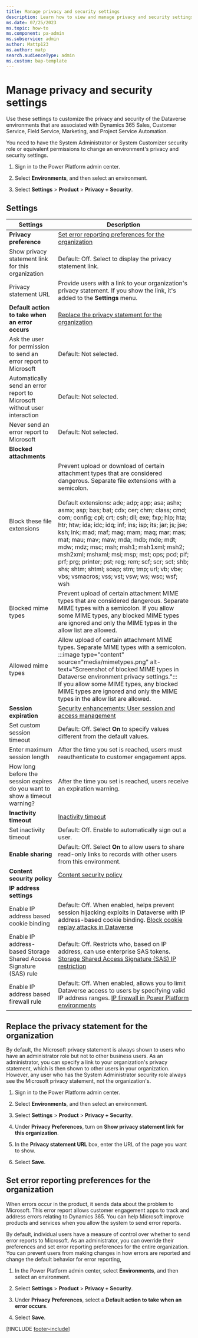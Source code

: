 ```yaml
---
title: Manage privacy and security settings
description: Learn how to view and manage privacy and security settings for Microsoft Dataverse.
ms.date: 07/25/2023
ms.topic: how-to
ms.component: pa-admin
ms.subservice: admin
author: Mattp123
ms.author: matp 
search.audienceType: admin
ms.custom: bap-template
---
```


# Manage privacy and security settings

Use these settings to customize the privacy and security of the Dataverse environments that are associated with Dynamics 365 Sales, Customer Service, Field Service, Marketing, and Project Service Automation.

You need to have the System Administrator or System Customizer security role or equivalent permissions to change an environment's privacy and security settings.

1. Sign in to the Power Platform admin center.

1. Select **Environments**, and then select an environment.

1. Select **Settings** > **Product** > **Privacy + Security**.

## Settings

| Settings | Description |
| -------------- | ----------------- |
| **Privacy preference** | [Set error reporting preferences for the organization](#set-error-reporting-preferences-for-the-organization) |
| Show privacy statement link for this organization | Default: Off. Select to display the privacy statement link. |
| Privacy statement URL | Provide users with a link to your organization's privacy statement. If you show the link, it's added to the **Settings** menu. |
| **Default action to take when an error occurs** | [Replace the privacy statement for the organization](#replace-the-privacy-statement-for-the-organization) |
| Ask the user for permission to send an error report to Microsoft | Default: Not selected. |
| Automatically send an error report to Microsoft without user interaction | Default: Not selected. |
| Never send an error report to Microsoft | Default: Not selected. |
| **Blocked attachments** |  |
| Block these file extensions | Prevent upload or download of certain attachment types that are considered dangerous. Separate file extensions with a semicolon.<br/><br/>Default extensions: ade; adp; app; asa; ashx; asmx; asp; bas; bat; cdx; cer; chm; class; cmd; com; config; cpl; crt; csh; dll; exe; fxp; hlp; hta; htr; htw; ida; idc; idq; inf; ins; isp; its; jar; js; jse; ksh; lnk; mad; maf; mag; mam; maq; mar; mas; mat; mau; mav; maw; mda; mdb; mde; mdt; mdw; mdz; msc; msh; msh1; msh1xml; msh2; msh2xml; mshxml; msi; msp; mst; ops; pcd; pif; prf; prg; printer; pst; reg; rem; scf; scr; sct; shb; shs; shtm; shtml; soap; stm; tmp; url; vb; vbe; vbs; vsmacros; vss; vst; vsw; ws; wsc; wsf; wsh |
| Blocked mime types | Prevent upload of certain attachment MIME types that are considered dangerous. Separate MIME types with a semicolon. If you allow some MIME types, any blocked MIME types are ignored and only the MIME types in the allow list are allowed. |
| Allowed mime types | Allow upload of certain attachment MIME types. Separate MIME types with a semicolon.<br/>:::image type="content" source="media/mimetypes.png" alt-text="Screenshot of blocked MIME types in Dataverse environment privacy settings.":::<br/>If you allow some MIME types, any blocked MIME types are ignored and only the MIME types in the allow list are allowed. |
| **Session expiration** | [Security enhancements: User session and access management](user-session-management.md) |
| Set custom session timeout | Default: Off. Select **On** to specify values different from the default values. |
| Enter maximum session length | After the time you set is reached, users must reauthenticate to customer engagement apps. |
| How long before the session expires do you want to show a timeout warning? | After the time you set is reached, users receive an expiration warning. |
| **Inactivity timeout** | [Inactivity timeout](user-session-management.md#inactivity-timeout) |
| Set inactivity timeout | Default: Off. Enable to automatically sign out a user. |
| **Enable sharing** |  Default: Off. Select **On** to allow users to share read-only links to records with other users from this environment. |
| **Content security policy** | [Content security policy](content-security-policy.md) |
| **IP address settings** | |
| Enable IP address based cookie binding | Default: Off. When enabled, helps prevent session hijacking exploits in Dataverse with IP address-based cookie binding. [Block cookie replay attacks in Dataverse](block-cookie-replay-attack.md) |
| Enable IP address-based Storage Shared Access Signature (SAS) rule | Default: Off. Restricts who, based on IP address, can use enterprise SAS tokens. [Storage Shared Access Signature (SAS) IP restriction](security/data-storage.md#storage-shared-access-signature-sas-ip-restriction) |
| Enable IP address based firewall rule | Default: Off. When enabled, allows you to limit Dataverse access to users by specifying valid IP address ranges. [IP firewall in Power Platform environments](ip-firewall.md) |

## Replace the privacy statement for the organization

 By default, the Microsoft privacy statement is always shown to users who have an administrator role but not to other business users. As an administrator, you can specify a link to your organization's privacy statement, which is then shown to other users in your organization. However, any user who has the System Administrator security role always see the Microsoft privacy statement, not the organization's.

1. Sign in to the Power Platform admin center.

1. Select **Environments**, and then select an environment.

1. Select **Settings** > **Product** > **Privacy + Security**.

1. Under **Privacy Preferences**, turn on **Show privacy statement link for this organization**.

1. In the **Privacy statement URL** box, enter the URL of the page you want to show.

1. Select **Save**.

## Set error reporting preferences for the organization

 When errors occur in the product, it sends data about the problem to Microsoft. This error report allows customer engagement apps to track and address errors relating to Dynamics 365. You can help Microsoft improve products and services when you allow the system to send error reports.

 By default, individual users have a measure of control over whether to send error reports to Microsoft. As an administrator, you can override their preferences and set error reporting preferences for the entire organization. You can prevent users from making changes in how errors are reported and change the default behavior for error reporting,

1. In the Power Platform admin center, select **Environments**, and then select an environment.

1. Select **Settings** > **Product** > **Privacy + Security**.

1. Under **Privacy Preferences**, select a **Default action to take when an error occurs**.

1. Select **Save**.

[!INCLUDE [footer-include](../includes/footer-banner.md)]
